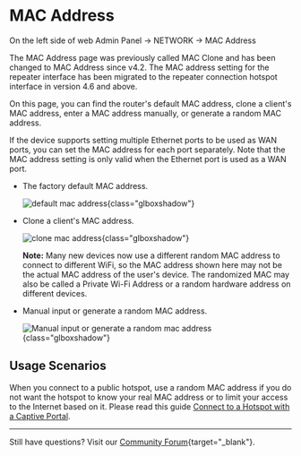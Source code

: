 # MAC Address

On the left side of web Admin Panel -> NETWORK -> MAC Address

The MAC Address page was previously called MAC Clone and has been changed to MAC Address since v4.2.
The MAC address setting for the repeater interface has been migrated to the repeater connection hotspot interface in version 4.6 and above.

On this page, you can find the router's default MAC address, clone a client's MAC address, enter a MAC address manually, or generate a random MAC address.

If the device supports setting multiple Ethernet ports to be used as WAN ports, you can set the MAC address for each port separately. Note that the MAC address setting is only valid when the Ethernet port is used as a WAN port.

* The factory default MAC address.

    ![default mac address](/tutorials/mac_address/mac_address_1.png){class="glboxshadow"}

* Clone a client's MAC address.

    ![clone mac address](/mac_address/mac_address_2.png){class="glboxshadow"}

    **Note:** Many new devices now use a different random MAC address to connect to different WiFi, so the MAC address shown here may not be the actual MAC address of the user's device. The randomized MAC may also be called a Private Wi-Fi Address or a random hardware address on different devices.

* Manual input or generate a random MAC address.

    ![Manual input or generate a random mac address](/mac_address/mac_address_3.png){class="glboxshadow"}

## Usage Scenarios

When you connect to a public hotspot, use a random MAC address if you do not want the hotspot to know your real MAC address or to limit your access to the Internet based on it. Please read this guide [Connect to a Hotspot with a Captive Portal](../faq/connect_to_a_hotspot_with_captive_portal.md).

---

Still have questions? Visit our [Community Forum](https://forum.gl-inet.com){target="_blank"}.
